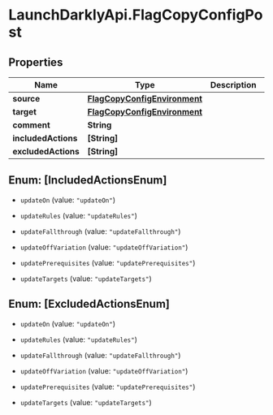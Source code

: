 # LaunchDarklyApi.FlagCopyConfigPost

## Properties

Name | Type | Description | Notes
------------ | ------------- | ------------- | -------------
**source** | [**FlagCopyConfigEnvironment**](FlagCopyConfigEnvironment.md) |  | 
**target** | [**FlagCopyConfigEnvironment**](FlagCopyConfigEnvironment.md) |  | 
**comment** | **String** |  | [optional] 
**includedActions** | **[String]** |  | [optional] 
**excludedActions** | **[String]** |  | [optional] 



## Enum: [IncludedActionsEnum]


* `updateOn` (value: `"updateOn"`)

* `updateRules` (value: `"updateRules"`)

* `updateFallthrough` (value: `"updateFallthrough"`)

* `updateOffVariation` (value: `"updateOffVariation"`)

* `updatePrerequisites` (value: `"updatePrerequisites"`)

* `updateTargets` (value: `"updateTargets"`)





## Enum: [ExcludedActionsEnum]


* `updateOn` (value: `"updateOn"`)

* `updateRules` (value: `"updateRules"`)

* `updateFallthrough` (value: `"updateFallthrough"`)

* `updateOffVariation` (value: `"updateOffVariation"`)

* `updatePrerequisites` (value: `"updatePrerequisites"`)

* `updateTargets` (value: `"updateTargets"`)




